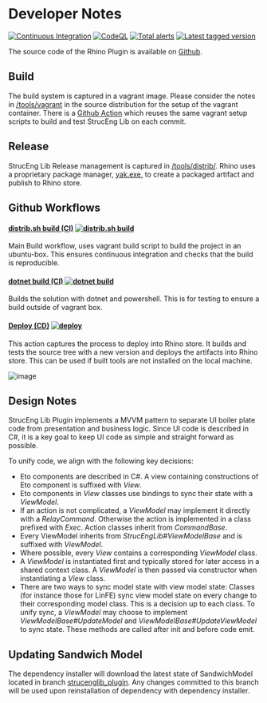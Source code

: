 # Developer Notes

[![Continuous Integration](https://github.com/StrucEng-Library-kfmresearch/strucenglib-rhino3d-plugin/actions/workflows/distrib_sh_build.yml/badge.svg?branch=master)](https://github.com/StrucEng-Library-kfmresearch/strucenglib-rhino3d-plugin/actions/workflows/distrib_sh_build.yml)
[![CodeQL](https://github.com/StrucEng-Library-kfmresearch/strucenglib-rhino3d-plugin/actions/workflows/codeql-analysis.yml/badge.svg)](https://github.com/StrucEng-Library-kfmresearch/strucenglib-rhino3d-plugin/actions/workflows/codeql-analysis.yml)
[![Total alerts](https://img.shields.io/lgtm/alerts/g/StrucEng-Library-kfmresearch/strucenglib-rhino3d-plugin.svg?logo=lgtm&logoWidth=18)](https://lgtm.com/projects/g/StrucEng-Library-kfmresearch/strucenglib-rhino3d-plugin/alerts/)
[![Latest tagged version](https://img.shields.io/github/v/tag/StrucEng-Library-kfmresearch/strucenglib-rhino3d-plugin.svg)](https://github.com/StrucEng-Library-kfmresearch/strucenglib-rhino3d-plugin/blob/master/CHANGELOG)

The source code of the Rhino Plugin is available on [Github](https://github.com/StrucEng-Library-kfmresearch/strucenglib-rhino3d-plugin).


## Build
The build system is captured in a vagrant image. Please consider the notes in [/tools/vagrant](https://github.com/StrucEng-Library-kfmresearch/strucenglib-rhino3d-plugin/tree/master/tools/vagrant) in the source distribution for the setup of the vagrant container. There is a [Github Action](https://github.com/StrucEng-Library-kfmresearch/strucenglib-rhino3d-plugin/actions) which reuses the same vagrant setup scripts to build and test StrucEng Lib on each commit.

## Release
StrucEng Lib Release management is captured in [/tools/distrib/](https://github.com/StrucEng-Library-kfmresearch/strucenglib-rhino3d-plugin/tree/master/tools/distrib). Rhino uses a proprietary package manager, [yak.exe](https://developer.rhino3d.com/guides/yak/what-is-yak/#:~:text=Note,manage%20plug%2Dins%20and%20more), to create a packaged artifact and publish to Rhino store.


## Github Workflows
#### [distrib.sh build (CI)](https://github.com/StrucEng-Library-kfmresearch/strucenglib-rhino3d-plugin/actions/workflows/distrib_sh_build.yml) [![distrib.sh build](https://github.com/StrucEng-Library-kfmresearch/strucenglib-rhino3d-plugin/actions/workflows/distrib_sh_build.yml/badge.svg)](https://github.com/StrucEng-Library-kfmresearch/strucenglib-rhino3d-plugin/actions/workflows/distrib_sh_build.yml)

Main Build workflow, uses vagrant build script to build the project in an ubuntu-box. This ensures continuous integration and checks that the build is reproducible.

#### [dotnet build (CI)](https://github.com/StrucEng-Library-kfmresearch/strucenglib-rhino3d-plugin/actions/workflows/dotnet_build.yml) [![dotnet build](https://github.com/StrucEng-Library-kfmresearch/strucenglib-rhino3d-plugin/actions/workflows/dotnet_build.yml/badge.svg)](https://github.com/StrucEng-Library-kfmresearch/strucenglib-rhino3d-plugin/actions/workflows/dotnet_build.yml)
Builds the solution with dotnet and powershell. This is for testing to ensure a build outside of vagrant box.

#### [Deploy (CD)](https://github.com/StrucEng-Library-kfmresearch/strucenglib-rhino3d-plugin/actions/workflows/deploy.yml) [![deploy](https://github.com/StrucEng-Library-kfmresearch/strucenglib-rhino3d-plugin/actions/workflows/deploy.yml/badge.svg)](https://github.com/StrucEng-Library-kfmresearch/strucenglib-rhino3d-plugin/actions/workflows/deploy.yml)

This action captures the process to deploy into Rhino store. It builds and tests the source tree with a new version and deploys the artifacts into Rhino store. This can be used if built tools are not installed on the local machine.

![image](https://user-images.githubusercontent.com/2311941/176892863-7bcb1cce-2459-40bd-90e6-071ec83d77bd.png)


## Design Notes
StrucEng Lib Plugin implements a MVVM pattern to separate UI boiler plate code from presentation and business logic. Since UI code is described in C#, it is a key goal to keep UI code as simple and straight forward as possible.

To unify code, we align with the following key decisions:

- Eto components are described in C#. A view containing constructions of Eto component is suffixed with _View_.
- Eto components in _View_ classes use bindings to sync their state with a _ViewModel_.
- If an action is not complicated, a _ViewModel_ may implement it directly with a _RelayCommand_. Otherwise the action is implemented in a class prefixed with _Exec_. Action classes inherit from _CommandBase_.
- Every ViewModel inherits from _StrucEngLib#ViewModelBase_ and is suffixed with _ViewModel_.
- Where possible, every _View_ contains a corresponding _ViewModel_ class.
- A _ViewModel_ is instantiated first and typically stored for later access in a shared context class. A _ViewModel_ is then passed via constructor when instantiating a _View_ class.
- There are two ways to sync model state with view model state: Classes (for instance those for LinFE) sync view model state on every change to their corresponding model class. This is a decision up to each class. To unify sync, a _ViewModel_ may choose to implement _ViewModelBase#UpdateModel_ and _ViewModelBase#UpdateViewModel_ to sync state. These methods are called after init and before code emit.


## Updating Sandwich Model
The dependency installer will download the latest state of SandwichModel located in branch [strucenglib_plugin](https://github.com/StrucEng-Library-kfmresearch/strucenglib-snippets). Any changes committed to this branch will be used upon reinstallation of dependency with dependency installer.
